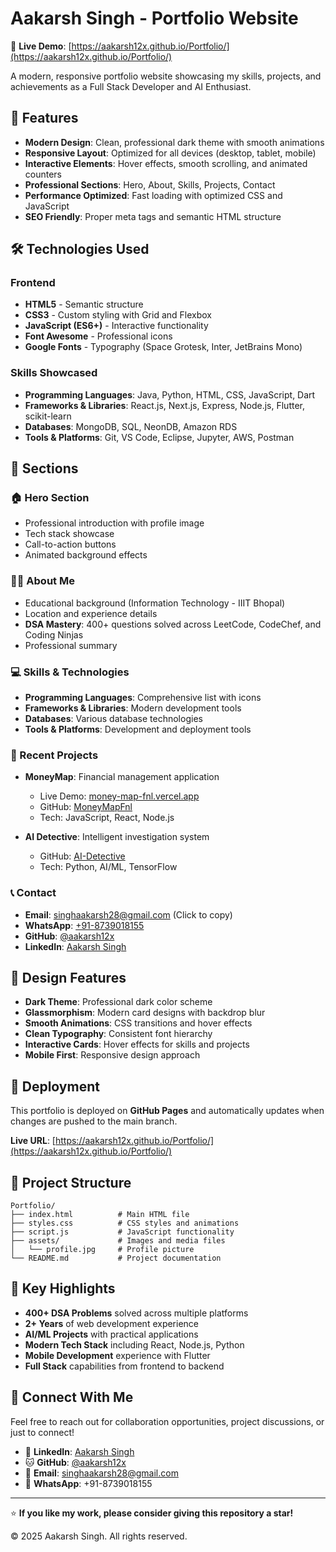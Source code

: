 # Aakarsh Singh - Portfolio Website

🚀 **Live Demo**: [https://aakarsh12x.github.io/Portfolio/](https://aakarsh12x.github.io/Portfolio/)

A modern, responsive portfolio website showcasing my skills, projects, and achievements as a Full Stack Developer and AI Enthusiast.

## 🌟 Features

- **Modern Design**: Clean, professional dark theme with smooth animations
- **Responsive Layout**: Optimized for all devices (desktop, tablet, mobile)
- **Interactive Elements**: Hover effects, smooth scrolling, and animated counters
- **Professional Sections**: Hero, About, Skills, Projects, Contact
- **Performance Optimized**: Fast loading with optimized CSS and JavaScript
- **SEO Friendly**: Proper meta tags and semantic HTML structure

## 🛠️ Technologies Used

### Frontend
- **HTML5** - Semantic structure
- **CSS3** - Custom styling with Grid and Flexbox
- **JavaScript (ES6+)** - Interactive functionality
- **Font Awesome** - Professional icons
- **Google Fonts** - Typography (Space Grotesk, Inter, JetBrains Mono)

### Skills Showcased
- **Programming Languages**: Java, Python, HTML, CSS, JavaScript, Dart
- **Frameworks & Libraries**: React.js, Next.js, Express, Node.js, Flutter, scikit-learn
- **Databases**: MongoDB, SQL, NeonDB, Amazon RDS
- **Tools & Platforms**: Git, VS Code, Eclipse, Jupyter, AWS, Postman

## 📱 Sections

### 🏠 Hero Section
- Professional introduction with profile image
- Tech stack showcase
- Call-to-action buttons
- Animated background effects

### 👨‍💻 About Me
- Educational background (Information Technology - IIIT Bhopal)
- Location and experience details
- **DSA Mastery**: 400+ questions solved across LeetCode, CodeChef, and Coding Ninjas
- Professional summary

### 💻 Skills & Technologies
- **Programming Languages**: Comprehensive list with icons
- **Frameworks & Libraries**: Modern development tools
- **Databases**: Various database technologies
- **Tools & Platforms**: Development and deployment tools

### 🚀 Recent Projects
- **MoneyMap**: Financial management application
  - Live Demo: [money-map-fnl.vercel.app](https://money-map-fnl.vercel.app)
  - GitHub: [MoneyMapFnl](https://github.com/aakarsh12x/MoneyMapFnl)
  - Tech: JavaScript, React, Node.js

- **AI Detective**: Intelligent investigation system
  - GitHub: [AI-Detective](https://github.com/aakarsh12x/AI-Detective)
  - Tech: Python, AI/ML, TensorFlow

### 📞 Contact
- **Email**: [singhaakarsh28@gmail.com](mailto:singhaakarsh28@gmail.com) (Click to copy)
- **WhatsApp**: [+91-8739018155](https://wa.me/918739018155)
- **GitHub**: [@aakarsh12x](https://github.com/aakarsh12x)
- **LinkedIn**: [Aakarsh Singh](https://www.linkedin.com/in/aakarsh-singh-b27a5228b/)

## 🎨 Design Features

- **Dark Theme**: Professional dark color scheme
- **Glassmorphism**: Modern card designs with backdrop blur
- **Smooth Animations**: CSS transitions and hover effects
- **Clean Typography**: Consistent font hierarchy
- **Interactive Cards**: Hover effects for skills and projects
- **Mobile First**: Responsive design approach

## 🚀 Deployment

This portfolio is deployed on **GitHub Pages** and automatically updates when changes are pushed to the main branch.

**Live URL**: [https://aakarsh12x.github.io/Portfolio/](https://aakarsh12x.github.io/Portfolio/)

## 📁 Project Structure

```
Portfolio/
├── index.html          # Main HTML file
├── styles.css          # CSS styles and animations
├── script.js           # JavaScript functionality
├── assets/             # Images and media files
│   └── profile.jpg     # Profile picture
└── README.md           # Project documentation
```

## 🎯 Key Highlights

- **400+ DSA Problems** solved across multiple platforms
- **2+ Years** of web development experience
- **AI/ML Projects** with practical applications
- **Modern Tech Stack** including React, Node.js, Python
- **Mobile Development** experience with Flutter
- **Full Stack** capabilities from frontend to backend

## 🤝 Connect With Me

Feel free to reach out for collaboration opportunities, project discussions, or just to connect!

- 💼 **LinkedIn**: [Aakarsh Singh](https://www.linkedin.com/in/aakarsh-singh-b27a5228b/)
- 🐱 **GitHub**: [@aakarsh12x](https://github.com/aakarsh12x)
- 📧 **Email**: singhaakarsh28@gmail.com
- 📱 **WhatsApp**: +91-8739018155

---

⭐ **If you like my work, please consider giving this repository a star!**

© 2025 Aakarsh Singh. All rights reserved.